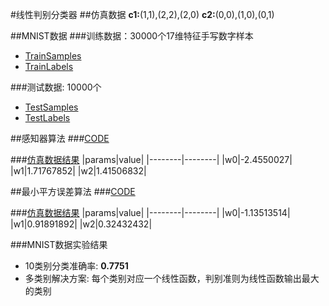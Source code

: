 #线性判别分类器
##仿真数据
**c1:**(1,1),(2,2),(2,0)
**c2:**(0,0),(1,0),(0,1)

##MNIST数据
###训练数据：30000个17维特征手写数字样本
* [TrainSamples](TrainSamples.csv)
* [TrainLabels](TrainLabels.csv)

###测试数据: 10000个
* [TestSamples](TestSamples.csv)
* [TestLabels](TestLabels.csv)

##感知器算法
###[CODE](perceptron.py)

###[仿真数据结果](perceptron.png)
|params|value|
|--------|--------|
|w0|-2.4550027|
|w1|1.71767852|
|w2|1.41506832|

##最小平方误差算法
###[CODE](lmse.py)

###[仿真数据结果](lmse.png)
|params|value|
|--------|--------|
|w0|-1.13513514|
|w1|0.91891892|
|w2|0.32432432|

###MNIST数据实验结果
* 10类别分类准确率: **0.7751**
* 多类别解决方案: 每个类别对应一个线性函数，判别准则为线性函数输出最大的类别

